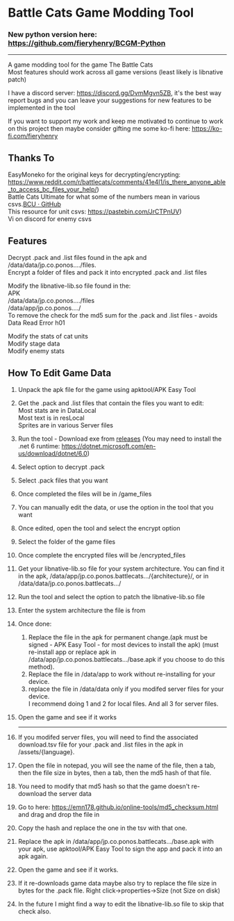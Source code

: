 # Battle Cats Game Modding Tool
### New python version here: https://github.com/fieryhenry/BCGM-Python
---
A game modding tool for the game The Battle Cats<br>
Most features should work across all game versions (least likely is libnative patch)

I have a discord server: https://discord.gg/DvmMgvn5ZB, it's the best way report bugs and you can leave your suggestions for new features to be implemented in the tool

If you want to support my work and keep me motivated to continue to work on this project then maybe consider gifting me some ko-fi here: https://ko-fi.com/fieryhenry

## Thanks To

EasyMoneko for the original keys for decrypting/encrypting: https://www.reddit.com/r/battlecats/comments/41e4l1/is_there_anyone_able_to_access_bc_files_your_help/)<br>
Battle Cats Ultimate for what some of the numbers mean in various csvs.[BCU · GitHub](https://github.com/battlecatsultimate)<br>
This resource for unit csvs: https://pastebin.com/JrCTPnUV)<br>
Vi on discord for enemy csvs<br>

## Features

Decrypt .pack and .list files found in the apk and /data/data/jp.co.ponos..../files.<br>
Encrypt a folder of files and pack it into encrypted .pack and .list files<br>

Modify the libnative-lib.so file found in the:<br>
APK<br>
/data/data/jp.co.ponos..../files<br>
/data/app/jp.co.ponos..../<br>
To remove the check for the md5 sum for the .pack and .list files - avoids Data Read Error h01

Modify the stats of cat units<br>
Modify stage data<br>
Modify enemy stats<br>

## How To Edit Game Data

1. Unpack the apk file for the game using apktool/APK Easy Tool

2. Get the .pack and .list files that contain the files you want to edit:<br>
   Most stats are in DataLocal<br>
   Most text is in resLocal<br>
   Sprites are in various Server files<br>
3. Run the tool - Download exe from [releases](https://github.com/fieryhenry/Battle-Cats-Game-Modder/releases) (You may need to install the .net 6 runtime: https://dotnet.microsoft.com/en-us/download/dotnet/6.0)

4. Select option to decrypt .pack

5. Select .pack files that you want

6. Once completed the files will be in /game_files

7. You can manually edit the data, or use the option in the tool that you want

8. Once edited, open the tool and select the encrypt option

9. Select the folder of the game files

10. Once complete the encrypted files will be /encrypted_files

11. Get your libnative-lib.so file for your system architecture. You can find it in the apk, /data/app/jp.co.ponos.battlecats.../{architecture}/, or in /data/data/jp.co.ponos.battlecats.../

12. Run the tool and select the option to patch the libnative-lib.so file

13. Enter the system architecture the file is from

14. Once done:
      1. Replace the file in the apk for permanent change.(apk must be signed - APK Easy Tool - for most devices to install the apk) (must re-install app or replace apk in /data/app/jp.co.ponos.battlecats.../base.apk if you choose to do this method).<br>
      2. Replace the file in /data/app to work without re-installing for your device.<br>
      3. replace the file in /data/data only if you modifed server files for your device.<br>
    I recommend doing 1 and 2 for local files. And all 3 for server files.

15. Open the game and see if it works
    
    ---

16. If you modifed server files, you will need to find the associated download.tsv file for your .pack and .list files in the apk in /assets/{language}.

17. Open the file in notepad, you will see the name of the file, then a tab, then the file size in bytes, then a tab, then the md5 hash of that file.

18. You need to modify that md5 hash so that the game doesn't re-download the server data

19. Go to here: https://emn178.github.io/online-tools/md5_checksum.html and drag and drop the file in

20. Copy the hash and replace the one in the tsv with that one.

21. Replace the apk in /data/app/jp.co.ponos.battlecats.../base.apk with your apk, use apktool/APK Easy Tool to sign the app and pack it into an apk again.

22. Open the game and see if it works.

23. If it re-downloads game data maybe also try to replace the file size in bytes for the .pack file. Right click->properties->Size (not Size on disk)

24. In the future I might find a way to edit the libnative-lib.so file to skip that check also.
